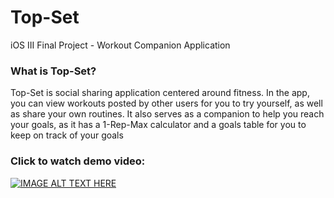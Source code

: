 # Top-Set
iOS III Final Project - Workout Companion Application

### What is Top-Set?
Top-Set is social sharing application centered around fitness. In the app, you can view workouts posted by other users for you to try yourself, as well as share your own routines. It also serves as a companion to help you reach your goals, as it has a 1-Rep-Max calculator and a goals table for you to keep on track of your goals



### Click to watch demo video:
[![IMAGE ALT TEXT HERE](https://img.youtube.com/vi/VHlHy7Z7YFo/0.jpg)](https://www.youtube.com/watch?v=VHlHy7Z7YFo&feature=youtu.be)
